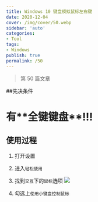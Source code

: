```yaml
---
title: Windows 10 键盘模拟鼠标左右键
date: 2020-12-04
cover: /img/cover/50.webp
sidebar: 'auto'
categories:
- Tool
tags:
- Windows
publish: true
permalink: /50
---
```


> 第 50 篇文章
<!-- more -->

##先决条件
<h1>有**全键键盘**!!!</h1>

## 使用过程
1. 打开设置

2. 进入`轻松使用`

3. 找到`交互`下的`鼠标`选项
![](/img/2020/keyboard_simulate_mouse_1.png)

4. 勾选上`使用小键盘控制鼠标`
